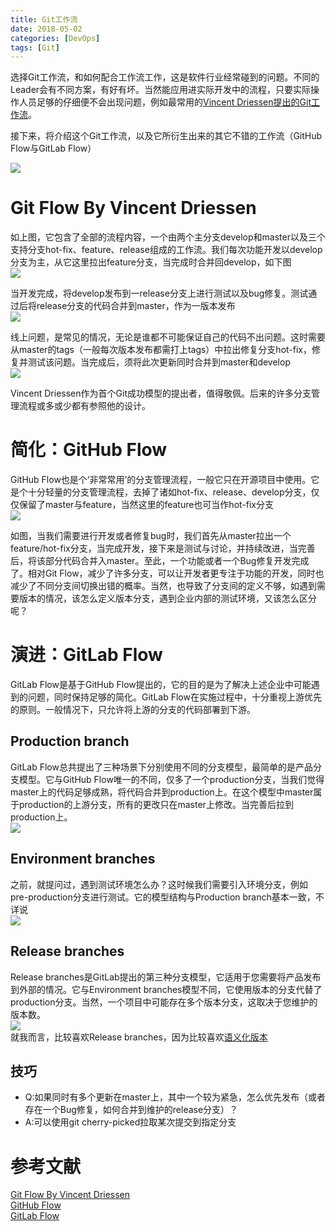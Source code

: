 ```yaml
---
title: Git工作流
date: 2018-05-02
categories: [DevOps]
tags: [Git]
---
```


选择Git工作流，和如何配合工作流工作，这是软件行业经常碰到的问题。不同的Leader会有不同方案，有好有坏。当然能应用进实际开发中的流程，只要实际操作人员足够的仔细便不会出现问题，例如最常用的[Vincent Driessen提出的Git工作流](http://nvie.com/posts/a-successful-git-branching-model/)。     

接下来，将介绍这个Git工作流，以及它所衍生出来的其它不错的工作流（GitHub Flow与GitLab Flow）    

![](https://nvie.com/img/git-model@2x.png)   

<!-- more -->

# Git Flow By Vincent Driessen

如上图，它包含了全部的流程内容，一个由两个主分支develop和master以及三个支持分支hot-fix、feature、release组成的工作流。我们每次功能开发以develop分支为主，从它这里拉出feature分支，当完成时合并回develop，如下图     
![](https://nvie.com/img/fb@2x.png)   

当开发完成，将develop发布到一release分支上进行测试以及bug修复。测试通过后将release分支的代码合并到master，作为一版本发布    
![](https://nvie.com/img/main-branches@2x.png)

线上问题，是常见的情况，无论是谁都不可能保证自己的代码不出问题。这时需要从master的tags（一般每次版本发布都需打上tags）中拉出修复分支hot-fix，修复并测试该问题。当完成后，须将此次更新同时合并到master和develop    
![](https://nvie.com/img/hotfix-branches@2x.png)

Vincent Driessen作为首个Git成功模型的提出者，值得敬佩。后来的许多分支管理流程或多或少都有参照他的设计。    

# 简化：GitHub Flow
GitHub Flow也是个‘非常常用’的分支管理流程，一般它只在开源项目中使用。它是个十分轻量的分支管理流程，去掉了诸如hot-fix、release、develop分支，仅仅保留了master与feature，当然这里的feature也可当作hot-fix分支     
![](https://jiangtj.github.io/assets/img/others/github-flow.png)   

如图，当我们需要进行开发或者修复bug时，我们首先从master拉出一个feature/hot-fix分支，当完成开发，接下来是测试与讨论，并持续改进，当完善后，将该部分代码合并入master。至此，一个功能或者一个Bug修复开发完成了。相对Git Flow，减少了许多分支，可以让开发者更专注于功能的开发，同时也减少了不同分支间切换出错的概率。当然，也导致了分支间的定义不够，如遇到需要版本的情况，该怎么定义版本分支，遇到企业内部的测试环境，又该怎么区分呢？     

# 演进：GitLab Flow
GitLab Flow是基于GitHub Flow提出的，它的目的是为了解决上述企业中可能遇到的问题，同时保持足够的简化。GitLab Flow在实施过程中，十分重视上游优先的原则。一般情况下，只允许将上游的分支的代码部署到下游。

## Production branch
GitLab Flow总共提出了三种场景下分别使用不同的分支模型，最简单的是产品分支模型。它与GitHub Flow唯一的不同，仅多了一个production分支，当我们觉得master上的代码足够成熟，将代码合并到production上。在这个模型中master属于production的上游分支，所有的更改只在master上修改。当完善后拉到production上。     
![](https://docs.gitlab.com/ee/workflow/production_branch.png)

## Environment branches
之前，就提问过，遇到测试环境怎么办？这时候我们需要引入环境分支，例如pre-production分支进行测试。它的模型结构与Production branch基本一致，不详说     
![](https://docs.gitlab.com/ee/workflow/environment_branches.png)

## Release branches
Release branches是GitLab提出的第三种分支模型，它适用于您需要将产品发布到外部的情况。它与Environment branches模型不同，它使用版本的分支代替了production分支。当然，一个项目中可能存在多个版本分支，这取决于您维护的版本数。     
![](https://docs.gitlab.com/ee/workflow/release_branches.png)    
就我而言，比较喜欢Release branches，因为比较喜欢[语义化版本](https://semver.org/lang/zh-CN/)   

## 技巧
- Q:如果同时有多个更新在master上，其中一个较为紧急，怎么优先发布（或者存在一个Bug修复，如何合并到维护的release分支）？
- A:可以使用git cherry-picked拉取某次提交到指定分支

# 参考文献
[Git Flow By Vincent Driessen](https://nvie.com/posts/a-successful-git-branching-model/)    
[GitHub Flow](https://guides.github.com/introduction/flow/)    
[GitLab Flow](https://docs.gitlab.com/ee/workflow/gitlab_flow.html)    

